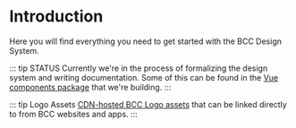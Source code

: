 # Introduction

Here you will find everything you need to get started with the BCC Design System.

::: tip STATUS
Currently we're in the process of formalizing the design system and writing documentation. Some of this can be found in the [Vue components package](https://developer.bcc.no/bcc-vue-components/) that we're building.
:::

::: tip Logo Assets
[CDN-hosted BCC Logo assets](logos.md) that can be linked directly to from BCC websites and apps.
:::
